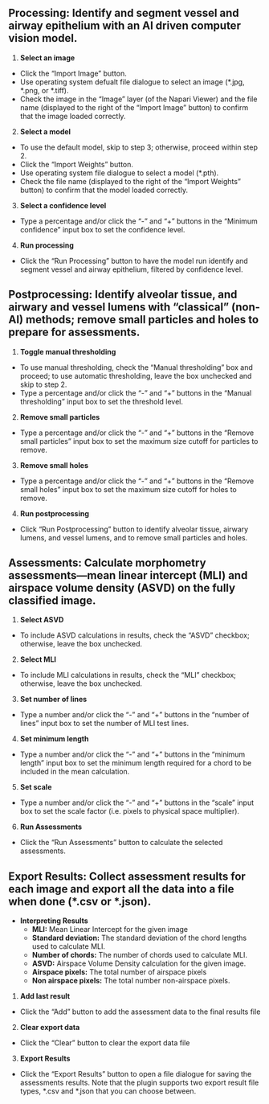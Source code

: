 <!--
[![License MIT](https://img.shields.io/pypi/l/automated-lung-morphometry.svg?color=green)](https://github.com/Quooooooookka/automated-lung-morphometry/raw/main/LICENSE)
[![PyPI](https://img.shields.io/pypi/v/automated-lung-morphometry.svg?color=green)](https://pypi.org/project/automated-lung-morphometry)
[![Python Version](https://img.shields.io/pypi/pyversions/automated-lung-morphometry.svg?color=green)](https://python.org)
[![tests](https://github.com/Quooooooookka/automated-lung-morphometry/workflows/tests/badge.svg)](https://github.com/Quooooooookka/automated-lung-morphometry/actions)
[![codecov](https://codecov.io/gh/Quooooooookka/automated-lung-morphometry/branch/main/graph/badge.svg)](https://codecov.io/gh/Quooooooookka/automated-lung-morphometry)
[![napari hub](https://img.shields.io/endpoint?url=https://api.napari-hub.org/shields/automated-lung-morphometry)](https://napari-hub.org/plugins/automated-lung-morphometry)
-->
## Processing: Identify and segment vessel and airway epithelium with an AI driven computer vision model.
1. **Select an image**
- Click the “Import Image” button.
- Use operating system defualt file dialogue to select an image (*.jpg, *.png, or *.tiff).
- Check the image in the “Image” layer (of the Napari Viewer) and the file name (displayed to the right of the “Import Image” button) to confirm that the image loaded correctly.
2. **Select a model**
- To use the default model, skip to step 3; otherwise, proceed within step 2.
- Click the “Import Weights” button.
- Use operating system file dialogue to select a model (*.pth).
- Check the file name (displayed to the right of the “Import Weights” button) to confirm that the model loaded correctly.
3. **Select a confidence level** 
- Type a percentage and/or click the “-” and “+” buttons in the “Minimum confidence” input box to set the confidence level.
4. **Run processing** 
- Click the “Run Processing” button to have the model run identify and segment vessel and airway epithelium, filtered by confidence level.  

## Postprocessing: Identify alveolar tissue, and airwary and vessel lumens with “classical” (non-AI) methods; remove small particles and holes to prepare for assessments.
1. **Toggle manual thresholding**
- To use manual thresholding, check the “Manual thresholding” box and proceed; to use automatic thresholding, leave the box unchecked and skip to step 2.
- Type a percentage and/or click the “-” and “+” buttons in the “Manual thresholding” input box to set the threshold level.
2. **Remove small particles** 
- Type a percentage and/or click the “-” and “+” buttons in the “Remove small particles” input box to set the maximum size cutoff for particles to remove.
3. **Remove small holes** 
- Type a percentage and/or click the “-” and “+” buttons in the “Remove small holes” input box to set the maximum size cutoff for holes to remove.
4. **Run postprocessing**
- Click “Run Postprocessing” button to identify alveolar tissue, airwary lumens, and vessel lumens, and to remove small particles and holes.

## Assessments: Calculate morphometry assessments—mean linear intercept (MLI) and airspace volume density (ASVD) on the fully classified image. 
1. **Select ASVD** 
- To include ASVD calculations in results, check the “ASVD” checkbox; otherwise, leave the box unchecked. 
2. **Select MLI** 
- To include MLI calculations in results, check the “MLI” checkbox; otherwise, leave the box unchecked. 
3. **Set number of lines** 
- Type a number and/or click the “-” and “+” buttons in the “number of lines” input box to set the number of MLI test lines.
4. **Set minimum length** 
- Type a number and/or click the “-” and “+” buttons in the “minimum length” input box to set the minimum length required for a chord to be included in the mean calculation.
5. **Set scale** 
- Type a number and/or click the “-” and “+” buttons in the “scale” input box to set the scale factor (i.e. pixels to physical space multiplier). 
6. **Run Assessments** 
- Click the “Run Assessments” button to calculate the selected assessments. 

## Export Results: Collect assessment results for each image and export all the data into a file when done (*.csv or *.json).
- **Interpreting Results**
    - **MLI:** Mean Linear Intercept for the given image
    - **Standard deviation:** The standard deviation of the chord lengths used to calculate MLI. 
    - **Number of chords:** The number of chords used to calculate MLI.
    - **ASVD:** Airspace Volume Density calculation for the given image.
    - **Airspace pixels:** The total number of airspace pixels
    - **Non airspace pixels:** The total number non-airspace pixels.
1. **Add last result** 
- Click the “Add” button to add the assessment data to the final results file
2. **Clear export data** 
- Click the “Clear” button to clear the export data file
3. **Export Results** 
- Click the “Export Results” button to open a file dialogue for saving the assessments results. Note that the plugin supports two export result file types, *.csv and *.json that you can choose between.  
